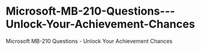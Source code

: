 # Microsoft-MB-210-Questions---Unlock-Your-Achievement-Chances
Microsoft MB-210 Questions - Unlock Your Achievement Chances
